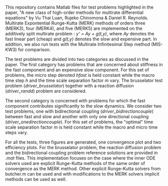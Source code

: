 This repository contains Matlab files for test problems highlighted in the paper, "A new class of high-order methods for multirate differential equations" by Vu Thai Luan, Rujeko Chinomona & Daniel R. Reynolds. Multirate Expontential Runge-Kutta (MERK) methods of orders three (MERK3), four (MERK4), and five (MERK5) are implemented on the additively split multirate problem : 
*y' = Ay + g(t,y)*, 
where *Ay* denotes the fast linear part (cheap) and *g(t,y)* denotes the slow and expensive part. In addition, we also run tests with the Multirate Infinitesimal Step method (MIS-KW3) for comparison. 

The test problems are divided into two categories as discussed in the paper. The first category has problems that are concerned about stiffness in the fast component and an expensive slow component. For this set of problems, the micro step denoted *hfast* is held constant while the macro time step *h* and the time scale separation factor *m* vary. The brusselator test problem (*driver_brusselator*) together with a reaction diffusion (*driver_randd*) problem are considered. 

The second category is concerned with problems for which the fast component contributes significantly to the slow dynamics. We consider two test problems, one with bidirectional coupling (*driver_bidirectioncouple*) between fast and slow and another with only one directional coupling (*driver_onedirectioncouple*). For this set of problems, the "optimal" time scale separation factor *m* is held constant while the macro and micro time steps vary.

For all the tests, three figures are generated, one convergence plot and two efficiency plots. For the brusselator problem, the reaction diffusion problem and the bidirectional coupling problem reference solutions are provided in *.mat* files. This implementation focuses on the case where the inner ODE solvers used are explicit Runge-Kutta methods of the same order of convergence as the MERK method. Other explicit Runge-Kutta solvers from butcher.m can be used and with modifications to the MERK solvers implicit methods can be used as well. 
